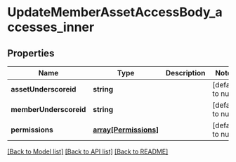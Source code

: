 # UpdateMemberAssetAccessBody_accesses_inner

## Properties
Name | Type | Description | Notes
------------ | ------------- | ------------- | -------------
**assetUnderscoreid** | **string** |  | [default to null]
**memberUnderscoreid** | **string** |  | [default to null]
**permissions** | [**array[Permissions]**](Permissions.md) |  | [default to null]

[[Back to Model list]](../README.md#documentation-for-models) [[Back to API list]](../README.md#documentation-for-api-endpoints) [[Back to README]](../README.md)


